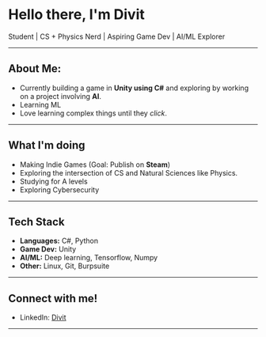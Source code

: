 # Hello there, I'm Divit

Student | CS + Physics Nerd | Aspiring Game Dev | AI/ML Explorer

---

## About Me:
- Currently building a game in **Unity using C#** and exploring by working on a project involving **AI**.
- Learning ML
- Love learning complex things until they *click*.
---

## What I'm doing
- Making Indie Games (Goal: Publish on **Steam**)
- Exploring the intersection of CS and Natural Sciences like Physics.
- Studying for A levels
- Exploring Cybersecurity
---

## Tech Stack
- **Languages:** C#, Python
- **Game Dev:** Unity
- **AI/ML:** Deep learning, Tensorflow, Numpy
- **Other:** Linux, Git, Burpsuite
---

## Connect with me!
- LinkedIn: [Divit](https://www.linkedin.com/in/divit-tasgaonkar/)
---
